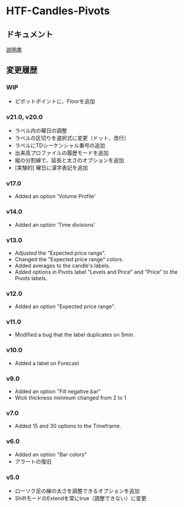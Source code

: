 # HTF-Candles-Pivots
## ドキュメント
[説明書](https://boitoki.gitbook.io/htf-candles-and-pivots/)

## 変更履歴
### WIP
- ピボットポイントに、Floorを追加

### v21.0, v20.0
- ラベル内の曜日の調整
- ラベルの区切りを選択式に変更（ドット、改行）
- ラベルにTDシーケンシャル番号の追加
- 出来高プロファイルの履歴モードを追加
- 縦の分割線で、延長と太さのオプションを追加
- [実験的] 曜日に漢字表記を追加

### v17.0
- Added an option 'Volume Profile'

### v14.0
- Added an option 'Time divisions'

### v13.0
- Adjusted the "Expected price range".
- Changed the "Expected price range" colors.
- Added averages to the candle's labels.
- Added options in Pivots label "Levels and Price" and "Price" to the Pivots labels.

### v12.0
- Added an option "Expected price range".

### v11.0
- Modified a bug that the label duplicates on 5min.

### v10.0
- Added a label on Forecast

### v9.0
- Added an option "Fill negative bar"
- Wick thickness minimum changed from 2 to 1

### v7.0
- Added 15 and 30 options to the Timeframe.

### v6.0
- Added an option "Bar colors"
- アラートの復旧

### v5.0
- ローソク足の線の太さを調整できるオプションを追加
- ShiftモードのExtendを常にtrue（調整できない）に変更

